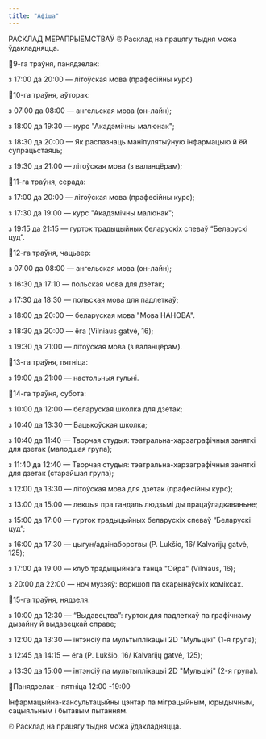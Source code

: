 ```yaml
---
title: "Афіша"
---
```


РАСКЛАД МЕРАПРЫЕМСТВАЎ
⏰ Расклад на працягу тыдня можа ўдакладняцца.


📌9-га траўня, панядзелак:

з 17:00 да 20:00 — літоўская мова (прафесійны курс)

📌10-га траўня, аўторак:

з 07:00 да 08:00 — ангельская мова (он-лайн);

з 18:00 да 19:30 — курс "Акадэмічны малюнак";

з 18:30 да 20:00 — Як распазнаць маніпулятыўную інфармацыю й ёй супрацьстаяць;

з 19:30 да 21:00 — літоўская мова (з валанцёрам);

📌11-га траўня, серада:

з 17:00 да 20:00 — літоўская мова (прафесійны курс);

з 17:30 да 19:00 — курс "Акадэмічны малюнак";

з 19:15 да 21:15 — гурток традыцыйных беларускіх спеваў “Беларускі цуд”.

📌12-га траўня, чацьвер:

з 07:00 да 08:00 — ангельская мова (он-лайн);

з 16:30 да 17:10 — польская мова для дзетак;

з 17:30 да 18:30 — польская мова для падлеткаў;

з 18:00 да 20:00 — беларуская мова "Мова НАНОВА".

з 18:30 да 20:00 — ёга (Vilniaus gatvė, 16);

з 19:30 да 21:00 — літоўская мова (з валанцёрам).

📌13-га траўня, пятніца:

з 19:00 да 21:00 — настольныя гульні.

📌14-га траўня, субота:

з 10:00 да 12:00 — беларуская школка для дзетак;

з 10:40 да 13:30 — Бацькоўская школка;

з 10:40 да 11:40 — Творчая студыя: тэатральна-харэаграфічныя заняткі для дзетак (малодшая група);

з 11:40 да 12:40 — Творчая студыя: тэатральна-харэаграфічныя заняткі для дзетак (старэйшая група);

з 12:00 да 13:30 — літоўская мова для дзетак (прафесійны курс);

з 13:00 да 15:00 — лекцыя пра гандаль людзьмі ды працаўладкаваньне;

з 15:00 да 17:00 — гурток традыцыйных беларускіх спеваў “Беларускі цуд”;

з 16:00 да 17:30 — цыгун/адзінаборствы (P. Lukšio, 16/ Kalvarijų gatvė, 125);

з 17:00 да 19:00 — клуб традыцыйнага танца "Ойра" (Vilniaus, 16);

з 20:00 да 22:00 — ноч музэяў: воркшоп па скарынаўскіх коміксах.

📌15-га траўня, нядзеля:

з 10:00 да 12:30 — “Выдавецтва”: гурток для падлеткаў па графічнаму дызайну й выдавецкай справе;

з 12:00 да 13:30 — інтэнсіў па мультыплікацыі 2D "Мульцікі" (1-я група);

з 12:45 да 14:15 — ёга (P. Lukšio, 16/ Kalvarijų gatvė, 125);

з 13:30 да 15:00 — інтэнсіў па мультыплікацыі 2D "Мульцікі" (2-я група).

📍Панядзелак - пятніца 12:00 -19:00

Інфармацыйна-кансультацыйны цэнтар па міграцыйным, юрыдычным, сацыяльным і бытавым пытанням.

⏰ Расклад на працягу тыдня можа ўдакладняцца.
